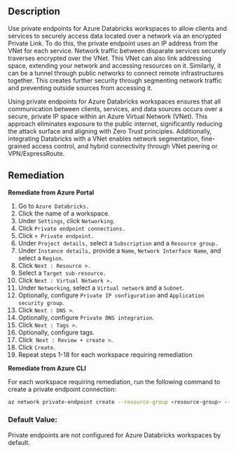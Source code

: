 ## Description

Use private endpoints for Azure Databricks workspaces to allow clients and services to securely access data located over a network via an encrypted Private Link. To do this, the private endpoint uses an IP address from the VNet for each service. Network traffic between disparate services securely traverses encrypted over the VNet. This VNet can also link addressing space, extending your network and accessing resources on it. Similarly, it can be a tunnel through public networks to connect remote infrastructures together. This creates further security through segmenting network traffic and preventing outside sources from accessing it.

Using private endpoints for Azure Databricks workspaces ensures that all communication between clients, services, and data sources occurs over a secure, private IP space within an Azure Virtual Network (VNet). This approach eliminates exposure to the public internet, significantly reducing the attack surface and aligning with Zero Trust principles. Additionally, integrating Databricks with a VNet enables network segmentation, fine-grained access control, and hybrid connectivity through VNet peering or VPN/ExpressRoute.

## Remediation

**Remediate from Azure Portal**

1. Go to `Azure Databricks.`
2. Click the name of a workspace.
3. Under `Settings`, click `Networking`.
4. Click `Private endpoint connections.`
5. Click `+ Private endpoint.`
6. Under `Project details,` select a `Subscription` and a `Resource group.`
7. Under `Instance details,` provide a `Name`, `Network Interface Name`, and select a `Region`.
8. Click `Next : Resource >.`
9. Select a `Target sub-resource.`
10. Click `Next : Virtual Network >.`
11. Under `Networking`, select a `Virtual network` and a `Subnet`.
12. Optionally, configure `Private IP configuration` and `Application security group`.
13. Click `Next : DNS >`.
14. Optionally, configure `Private DNS integration`.
15. Click `Next : Tags >`.
16. Optionally, configure tags.
17. Click` Next : Review + create >`.
18. Click `Create`.
19. Repeat steps 1-18 for each workspace requiring remediation

**Remediate from Azure CLI**

For each workspace requiring remediation, run the following command to create a private endpoint connection:

```bash
az network private-endpoint create --resource-group <resource-group> --name <private-endpoint> --location <location> --vnet-name <virtual-network> --subnet <subnet> --private-connection-resource-id <workspace> --connectionname <private-endpoint-connection> --group-id <browser_authentication|databricks_ui_api>
```

### Default Value:

Private endpoints are not configured for Azure Databricks workspaces by default.

